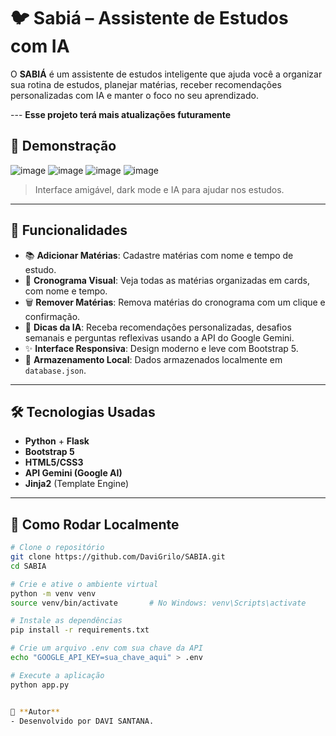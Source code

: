 # 🐦 Sabiá – Assistente de Estudos com IA

O **SABIÁ** é um assistente de estudos inteligente que ajuda você a organizar sua rotina de estudos, planejar matérias, receber recomendações personalizadas com IA e manter o foco no seu aprendizado.


--- **Esse projeto terá mais atualizações futuramente**

## 📸 Demonstração

![image](https://github.com/user-attachments/assets/99b89444-9f72-45c6-a31c-cac488ad0980)
![image](https://github.com/user-attachments/assets/a0c415dd-c09a-456e-800a-744da6c6b9ca)
![image](https://github.com/user-attachments/assets/c6c91869-3609-4ba4-8966-9d302111105e)
![image](https://github.com/user-attachments/assets/2064875f-12b0-4893-99f5-5a95ecfc91bf)

> Interface amigável, dark mode e IA para ajudar nos estudos.

---

## 🚀 Funcionalidades

- 📚 **Adicionar Matérias**: Cadastre matérias com nome e tempo de estudo.
- 📅 **Cronograma Visual**: Veja todas as matérias organizadas em cards, com nome e tempo.
- 🗑 **Remover Matérias**: Remova matérias do cronograma com um clique e confirmação.
- 🧠 **Dicas da IA**: Receba recomendações personalizadas, desafios semanais e perguntas reflexivas usando a API do Google Gemini.
- ✨ **Interface Responsiva**: Design moderno e leve com Bootstrap 5.
- 💾 **Armazenamento Local**: Dados armazenados localmente em `database.json`.

---

## 🛠️ Tecnologias Usadas

- **Python** + **Flask**
- **Bootstrap 5**
- **HTML5/CSS3**
- **API Gemini (Google AI)**
- **Jinja2** (Template Engine)

---

## 📂 Como Rodar Localmente

```bash
# Clone o repositório
git clone https://github.com/DaviGrilo/SABIA.git
cd SABIA

# Crie e ative o ambiente virtual
python -m venv venv
source venv/bin/activate       # No Windows: venv\Scripts\activate

# Instale as dependências
pip install -r requirements.txt

# Crie um arquivo .env com sua chave da API
echo "GOOGLE_API_KEY=sua_chave_aqui" > .env

# Execute a aplicação
python app.py


👤 **Autor**
- Desenvolvido por DAVI SANTANA.
